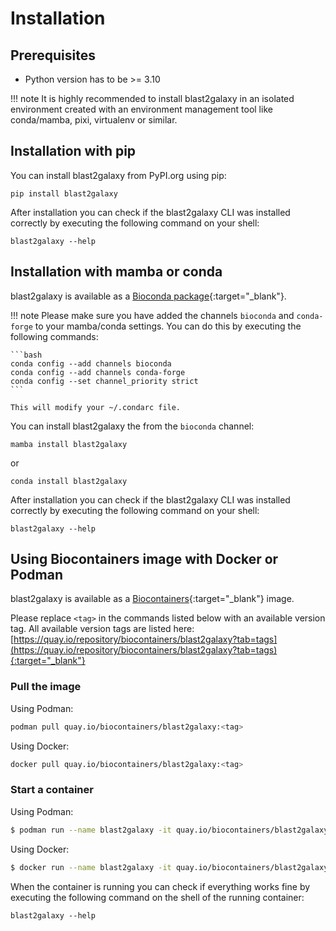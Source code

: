 # Installation

## Prerequisites

- Python version has to be >= 3.10

!!! note
    It is highly recommended to install blast2galaxy in an isolated environment created with an environment management tool like conda/mamba, pixi, virtualenv or similar.

## Installation with pip

You can install blast2galaxy from PyPI.org using pip:

```
pip install blast2galaxy
```

After installation you can check if the blast2galaxy CLI was installed correctly by executing the following command on your shell:

```
blast2galaxy --help
```

##  Installation with mamba or conda

blast2galaxy is available as a [Bioconda package](https://bioconda.github.io/recipes/blast2galaxy/README.html){:target="_blank"}.

!!! note
    Please make sure you have added the channels `bioconda` and `conda-forge` to your mamba/conda settings.
    You can do this by executing the following commands:

    ```bash
    conda config --add channels bioconda
    conda config --add channels conda-forge
    conda config --set channel_priority strict
    ```

    This will modify your ~/.condarc file.


You can install blast2galaxy the from the `bioconda` channel:

```
mamba install blast2galaxy
```

or

```
conda install blast2galaxy
```


After installation you can check if the blast2galaxy CLI was installed correctly by executing the following command on your shell:

```
blast2galaxy --help
```

## Using Biocontainers image with Docker or Podman

blast2galaxy is available as a [Biocontainers](https://biocontainers.pro/){:target="_blank"} image.

Please replace `<tag>` in the commands listed below with an available version tag. All available version tags are listed here: [https://quay.io/repository/biocontainers/blast2galaxy?tab=tags](https://quay.io/repository/biocontainers/blast2galaxy?tab=tags){:target="_blank"}

<h3>Pull the image</h3>

Using Podman:

```bash
podman pull quay.io/biocontainers/blast2galaxy:<tag>
```

Using Docker:

```bash
docker pull quay.io/biocontainers/blast2galaxy:<tag>
```

<h3>Start a container</h3>

Using Podman:

```bash
$ podman run --name blast2galaxy -it quay.io/biocontainers/blast2galaxy:<tag>
```

Using Docker:

```bash
$ docker run --name blast2galaxy -it quay.io/biocontainers/blast2galaxy:<tag>
```

When the container is running you can check if everything works fine by executing the following command on the shell of the running container:

```
blast2galaxy --help
```